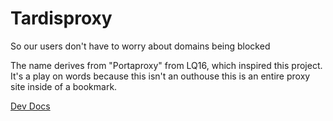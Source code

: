 # Tardisproxy

So our users don't have to worry about domains being blocked

The name derives from "Portaproxy" from LQ16, which inspired this project. It's a play on words because this isn't an outhouse this is an entire proxy site inside of a bookmark.

[Dev Docs](./DEV.md)
